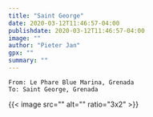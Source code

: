 ```yaml
---
title: "Saint George"
date: 2020-03-12T11:46:57-04:00
publishdate: 2020-03-12T11:46:57-04:00
image: ""
author: "Pieter Jan"
gpx: ""
summary: ""
---
```


`From: Le Phare Blue Marina, Grenada`<br/>
`To: Saint George, Grenada`



{{< image src="" alt="" ratio="3x2" >}}
